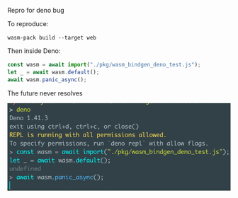 Repro for deno bug

To reproduce:

```
wasm-pack build --target web
```

Then inside Deno:

```js
const wasm = await import("./pkg/wasm_bindgen_deno_test.js");
let _ = await wasm.default();
await wasm.panic_async();
```

The future never resolves

![alt text](image.png)
